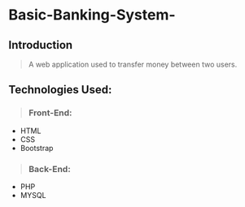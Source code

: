 # Basic-Banking-System-

## Introduction
>  
> A web application used to transfer money between two users.
## Technologies Used:
>  ### Front-End:
- HTML
- CSS
- Bootstrap
> ### Back-End:
-  PHP 
-  MYSQL
